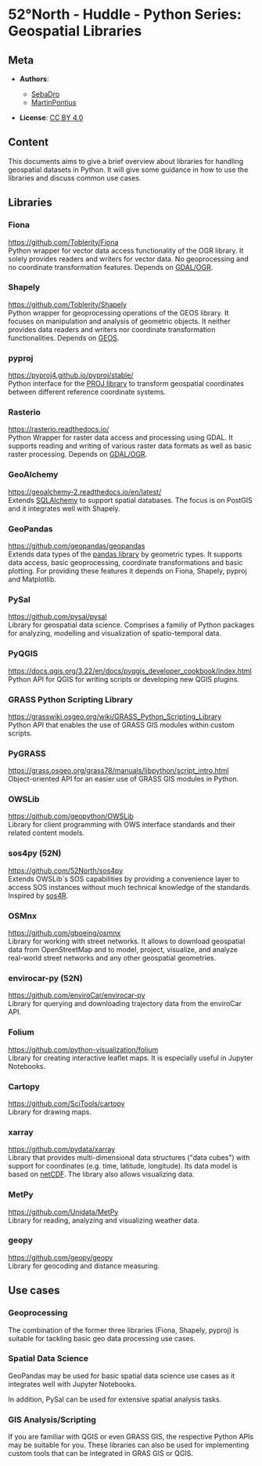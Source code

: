 # 52°North - Huddle - Python Series: Geospatial Libraries
## Meta

* **Authors**:
  * [SebaDro](https://github.com/SebaDro)
  * [MartinPontius](https://github.com/MartinPontius)

* **License**: [CC BY 4.0](http://creativecommons.org/licenses/by/4.0/)

## Content

This documents aims to give a brief overview about libraries for handling geospatial datasets in Python.
It will give some guidance in how to use the libraries and discuss common use cases.

## Libraries

### Fiona
https://github.com/Toblerity/Fiona  
Python wrapper for vector data access functionality of the OGR library. It solely provides readers
and writers for vector data. No geoprocessing and no coordinate transformation features. Depends
on [GDAL/OGR](https://gdal.org/index.html).

### Shapely
https://github.com/Toblerity/Shapely  
Python wrapper for geoprocessing operations of the GEOS library. It focuses on manipulation and
analysis of geometric objects. It neither provides data readers and writers nor coordinate transformation
functionalities. Depends on [GEOS](https://trac.osgeo.org/geos/).

### pyproj
https://pyproj4.github.io/pyproj/stable/  
Python interface for the [PROJ library](https://proj.org/index.html) to transform geospatial
coordinates between different reference coordinate systems.

### Rasterio
https://rasterio.readthedocs.io/  
Python Wrapper for raster data access and processing using GDAL. It supports reading and writing of
various raster data formats as well as basic raster processing. Depends on [GDAL/OGR](https://gdal.org/index.html).

### GeoAlchemy
https://geoalchemy-2.readthedocs.io/en/latest/  
Extends [SQLAlchemy](https://www.sqlalchemy.org/) to support spatial databases. The focus is on
PostGIS and it integrates well with Shapely.

### GeoPandas
https://github.com/geopandas/geopandas  
Extends data types of the [pandas library](https://pandas.pydata.org/) by geometric types. It supports
data access, basic geoprocessing, coordinate transformations and basic plotting. For providing these
features it depends on Fiona, Shapely, pyproj and Matplotlib.

### PySal
https://github.com/pysal/pysal  
Library for geospatial data science. Comprises a familiy of Python packages for analyzing, modelling and
visualization of spatio-temporal data.

### PyQGIS
https://docs.qgis.org/3.22/en/docs/pyqgis_developer_cookbook/index.html  
Python API for QGIS for writing scripts or developing new QGIS plugins.

### GRASS Python Scripting Library
https://grasswiki.osgeo.org/wiki/GRASS_Python_Scripting_Library  
Python API that enables the use of GRASS GIS modules within custom scripts.

### PyGRASS
https://grass.osgeo.org/grass78/manuals/libpython/script_intro.html  
Object-oriented API for an easier use of GRASS GIS modules in Python.

### OWSLib
https://github.com/geopython/OWSLib  
Library for client programming with OWS interface standards and their related content models.

### sos4py (52N)
https://github.com/52North/sos4py  
Extends OWSLib`s SOS capabilities by providing a convenience layer to access SOS instances without much technical knowledge of the standards.
Inspired by [sos4R](https://github.com/52North/sos4R).

### OSMnx
https://github.com/gboeing/osmnx  
Library for working with street networks. It allows to download geospatial data from OpenStreetMap and to model, project, visualize, and analyze real-world street networks and any other geospatial geometries.

### envirocar-py (52N)
https://github.com/enviroCar/envirocar-py  
Library for querying and downloading trajectory data from the enviroCar API.

### Folium
https://github.com/python-visualization/folium  
Library for creating interactive leaflet maps. It is especially useful in Jupyter Notebooks.

### Cartopy
https://github.com/SciTools/cartopy  
Library for drawing maps.

### xarray
https://github.com/pydata/xarray  
Library that provides multi-dimensional data structures ("data cubes") with support for coordinates (e.g. time, latitude, longitude).
Its data model is based on [netCDF](https://www.unidata.ucar.edu/software/netcdf/). The library also allows visualizing data.

### MetPy
https://github.com/Unidata/MetPy  
Library for reading, analyzing and visualizing weather data.

### geopy
https://github.com/geopy/geopy  
Library for geocoding and distance measuring.

## Use cases
### Geoprocessing
The combination of the former three libraries (Fiona, Shapely, pyproj) is suitable for tackling basic
geo data processing use cases.

### Spatial Data Science
GeoPandas may be used for basic spatial data science use cases as it integrates well with Jupyter Notebooks.   

In addition, PySal can be used for extensive spatial analysis tasks.

### GIS Analysis/Scripting
If you are familiar with QGIS or even GRASS GIS, the respective Python APIs may be suitable for you. These
libraries can also be used for implementing custom tools that can be integrated in GRAS GIS or QGIS. 
